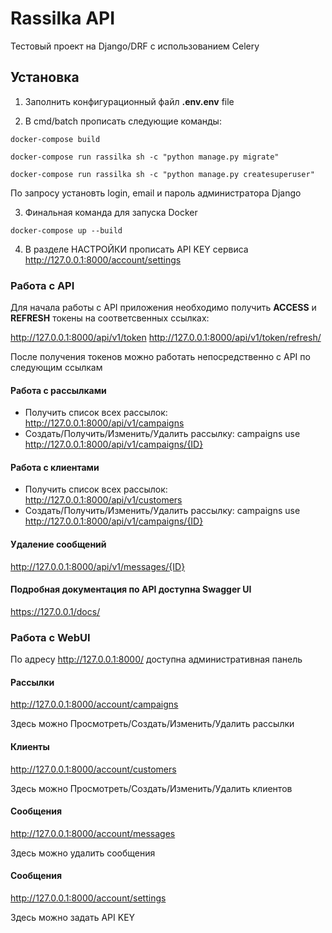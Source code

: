 # Rassilka API

Тестовый проект на Django/DRF с использованием Celery

## Установка

1) Заполнить конфигурационный файл **.env.env** file

2) В cmd/batch прописать следующие команды:

`docker-compose build`

`docker-compose run rassilka sh -c "python manage.py migrate"`

`docker-compose run rassilka sh -c "python manage.py createsuperuser"`

По запросу установть login, email и пароль администратора Django

3) Финальная команда для запуска Docker

`docker-compose up --build`

4) В разделе НАСТРОЙКИ прописать API KEY сервиса http://127.0.0.1:8000/account/settings


### Работа с API

Для начала работы с API приложения необходимо получить **ACCESS** и **REFRESH** токены на соответсвенных ссылках:

http://127.0.0.1:8000/api/v1/token
http://127.0.0.1:8000/api/v1/token/refresh/

После получения токенов можно работать непосредственно с API по следующим ссылкам

#### Работа с рассылками

- Получить список всех рассылок: http://127.0.0.1:8000/api/v1/campaigns
- Создать/Получить/Изменить/Удалить рассылку: campaigns use http://127.0.0.1:8000/api/v1/campaigns/{ID}

#### Работа с клиентами

- Получить список всех рассылок: http://127.0.0.1:8000/api/v1/customers
- Создать/Получить/Изменить/Удалить рассылку: campaigns use http://127.0.0.1:8000/api/v1/campaigns/{ID}

#### Удаление сообщений

http://127.0.0.1:8000/api/v1/messages/{ID}


#### Подробная документация по API доступна Swagger UI

https://127.0.0.1/docs/


### Работа с WebUI

По адресу http://127.0.0.1:8000/ доступна административная панель

#### Рассылки

http://127.0.0.1:8000/account/campaigns

Здесь можно Просмотреть/Создать/Изменить/Удалить рассылки

#### Клиенты

http://127.0.0.1:8000/account/customers

Здесь можно Просмотреть/Создать/Изменить/Удалить клиентов

#### Сообщения

http://127.0.0.1:8000/account/messages

Здесь можно удалить сообщения

#### Сообщения

http://127.0.0.1:8000/account/settings

Здесь можно задать API KEY


